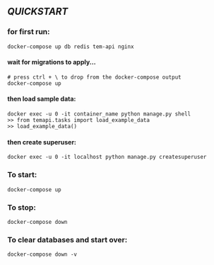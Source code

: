 ## _QUICKSTART_

### for first run:

```
docker-compose up db redis tem-api nginx
```

#### wait for migrations to apply...

```
# press ctrl + \ to drop from the docker-compose output
docker-compose up
```

#### then load sample data:

```
docker exec -u 0 -it container_name python manage.py shell
>> from temapi.tasks import load_example_data
>> load_example_data()
```

#### then create superuser:

```
docker exec -u 0 -it localhost python manage.py createsuperuser
```

### To start:

```
docker-compose up
```

### To stop:

```
docker-compose down
```

### To clear databases and start over:

```
docker-compose down -v
```
